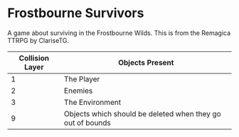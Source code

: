 # Frostbourne Survivors
A game about surviving in the Frostbourne Wilds. This is from the Remagica TTRPG by ClariseTG.

| Collision Layer | Objects Present                                                    |
| --------------- | ---------------------------------------------------------- |
| 1               | The Player                                                 |
| 2               | Enemies                                                    |
| 3               | The Environment                                            |
| 9               | Objects which should be deleted when they go out of bounds |
